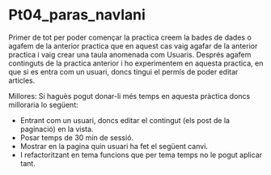# Pt04_paras_navlani
Primer de tot per poder començar la practica creem la bades de dades o agafem de la anterior practica que en aquest cas vaig agafar de la anterior practica i vaig crear una taula anomenada com Usuaris.
Després agafem  continguts de la practica anterior i ho experimentem en aquesta practica, en que si es entra com un usuari, doncs tingui el permís de poder editar articles.

Millores:
Si haguès pogut donar-li més temps en aquesta pràctica doncs milloraria lo següent:
- Entrant com un usuari, doncs editar el contingut (els post de la paginació) en la vista.
- Posar temps de 30 min de sessió.
- Mostrar en la pagina quin usuari ha fet el següent canvi.
- I refactoritzant en tema funcions que per tema temps no le pogut aplicar tant.
